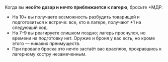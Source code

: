 Когда вы **несёте дозор и нечто приближается к лагерю**, бросьте +МДР.
- На 10+ вы получаете возможность разбудить товарищей и подготовиться к встрече: все, кто в лагере, получают +1 на следующий ход.
- На 7–9 вы реагируете слишком поздно; лагерь проснулся, но времени на подготовку нет. Оружие и броня у вас есть, но кроме этого — никаких преимуществ.
- При провале броска это нечто застаёт вас врасплох, прокравшись к лагерному костру незамеченным.